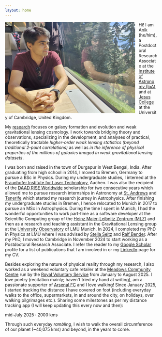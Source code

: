 ```yaml
---
layout: home
---
```


<img align="left" width="430" height="300" src="images/Anik_Halder_img.jpg" alt="Anik Halder image" style="float:left; padding-right:12px" />

Hi! I am Anik (he/him), a Postdoctoral Research Associate at the [Institute of Astronomy (IoA)](https://www.ast.cam.ac.uk/) and at [Jesus College](https://www.jesus.cam.ac.uk/people/anik-halder) at the University of Cambridge, United Kingdom.

My [research](research.md) focuses on galaxy formation and evolution and weak gravitational lensing cosmology. I work towards bridging theory and observations, specializing in the development, and analyses of practical, theoretically tractable *higher-order weak lensing statistics (beyond traditional 2-point correlations)* as well as *in the inference of physical properties of the millions of galaxies imaged in weak gravitational lensing datasets*.

I was born and raised in the town of Durgapur in West Bengal, India. After graduating from high school in 2014, I moved to Bremen, Germany to pursue a BSc in Physics. During my undergraduate studies, I interned at the [Fraunhofer Institute for Laser Technology](https://www.ilt.fraunhofer.de/en.html), Aachen. I was also the recipient of the [DAAD RISE Worldwide](https://www.daad.de/rise/en/rise-worldwide/) scholarship for two consecutive years which allowed me to pursue research internships in Astronomy at [St. Andrews](https://www.st-andrews.ac.uk/physics-astronomy/about/) and [Tenerife](https://www.iac.es/en) which started my research journey in Astrophysics. After finishing my undergraduate studies in Bremen, I hence relocated to Munich in 2017 to pursue an MSc in Astrophysics. During the time I spent in Munich, I had the wonderful opportunities to work part-time as a software developer at the
Scientific Computing group of the [Heinz Maier-Leibnitz Zentrum (MLZ)](https://mlz-garching.de/englisch/science-und-projects/project-coordination/scientific-computing.html) and then as a research and teaching assistant in the Gravitational Lensing group at the [University Observatory](https://www.physik.lmu.de/observatory/en/) of LMU Munich. In 2024, I completed my PhD in Physics at LMU where I was advised by [Stella Seitz](https://www.usm.lmu.de/people/stella/stella.html) and [Ralf Bender](https://www.mpe.mpg.de/~bender/). After my PhD, I moved to Cambridge in November 2024 to start working as a Postdoctoral Research Associate. I refer the reader to my [Google Scholar](https://scholar.google.com/citations?user=HZm11dQAAAAJ&hl=en) profile for a list of publications that I am involved in or my [LinkedIn](https://www.linkedin.com/in/anikhalder/) page for my CV.

Besides exploring the nature of physical reality through my research, I also worked as a weekend voluntary cafe retailer at the [Meadows Community Centre](https://www.cambridge.gov.uk/meadows-community-centre) run by the [Royal Voluntary Service](https://www.royalvoluntaryservice.org.uk/) from January to August 2025. I love poetry (recitation mainly; haven't tried my hand at writing), am a passionate supporter of [Arsenal FC](https://www.arsenal.com) and I love walking! Since January 2025, I started tracking the distance I have covered on foot (including everyday walks to the office, supermarkets, in and around the city, on holidays, over walking pilgrimages etc.). Sharing some milestones as per my distance tracking app (I will keep updating this every now and then):

mid-July 2025 : 2000 kms

Through such everyday *rambling*, I wish to walk the overall circumference of our planet (~40,075 kms) and beyond, in the years to come. 